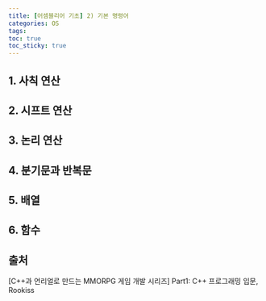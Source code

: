 ```yaml
---
title: [어셈블리어 기초] 2) 기본 명령어
categories: OS
tags: 
toc: true
toc_sticky: true
---
```


## **1. 사칙 연산**
## **2. 시프트 연산**
## **3. 논리 연산**
## **4. 분기문과 반복문**
## **5. 배열**
## **6. 함수**


## **출처**

[C++과 언리얼로 만드는 MMORPG 게임 개발 시리즈] Part1: C++ 프로그래밍 입문, Rookiss
